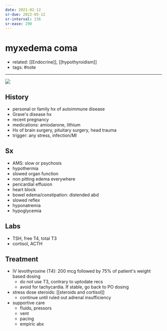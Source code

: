 ```yaml
---
date: 2021-02-12
sr-due: 2022-05-12
sr-interval: 136
sr-ease: 290
---
```


# myxedema coma

- related: [[Endocrine]], [[hypothyroidism]]
- tags: #note
---

![](https://photos.thisispiggy.com/file/wikiFiles/20211121102036.png)

## History

- personal or family hx of autoimmune disease
- Grave's disease hx
- recent pregnancy
- medications: amiodarone, lithium
- Hx of brain surgery, pituitary surgery, head trauma
- trigger: any stress, infection/MI

## Sx

- AMS: slow or psychosis
- hypothermia
- slowed organ function
- non pitting edema everywhere
- pericardial effusion
- heart block
- bowel edema/constipation: distended abd
- slowed reflex
- hyponatremia
- hypoglycemia

## Labs

- TSH, free T4, total T3
- cortisol, ACTH

## Treatment

- IV levothyroxine (T4): 200 mcg followed by 75% of patient's weight based dosing
	- do not use T3, contrary to uptodate recs
	- avoid for tachycardia. If stable, go back to PO dosing
- stress dose steroids: [[steroids and cortisol]]
	- continue until ruled out adrenal insufficiency
- supportive care
	- fluids, pressors
	- vent
	- pacing
	- empiric abx
